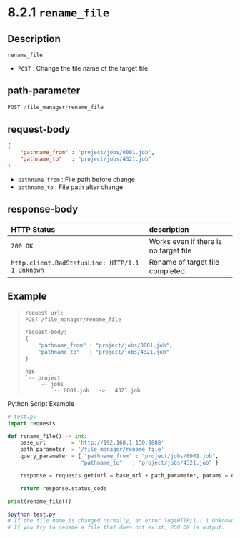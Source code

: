 ﻿# 8.2.1 `rename_file`

## Description

`rename_file`

- `POST` : Change the file name of the target file.

## path-parameter

```python
POST /file_manager/rename_file
```

## request-body

```json
{
	"pathname_from" : "project/jobs/0001.job",
	"pathname_to"   : "project/jobs/4321.job"
}
```
- `pathname_from` : File path before change
- `pathname_to` : File path after change

## response-body

|HTTP Status|description|
|:---|:---|
|`200 OK`| Works even if there is no target file |
|`http.client.BadStatusLine: HTTP/1.1 1 Unknown`| Rename of target file completed. |


## Example

<blockquote>

```python
request url:
POST /file_manager/rename_file

request-body: 
{
	"pathname_from" : "project/jobs/0001.job",
	"pathname_to"   : "project/jobs/4321.job"
}
```
```
hi6
`-- project
    `-- jobs
        `-- 0001.job   ->   4321.job
```

</blockquote>

Python Script Example

```python
# test.py
import requests

def rename_file() -> int:
    base_url        = 'http://192.168.1.150:8888'
    path_parameter  = '/file_manager/rename_file'
    query_parameter = { "pathname_from" : "project/jobs/0001.job", 
                       "pathname_to"   : "project/jobs/4321.job" }

    response = requests.get(url = base_url + path_parameter, params = query_parameter)

    return response.status_code

print(rename_file())
```
```sh
$python test.py
# If the file name is changed normally, an error log(HTTP/1.1 1 Unknown) is output.
# If you try to rename a file that does not exist, 200 OK is output.
```